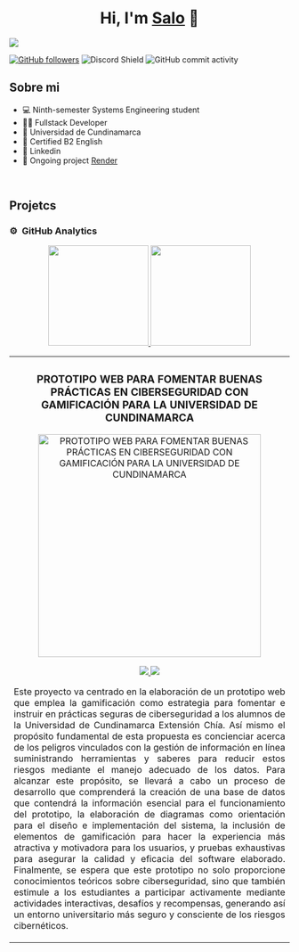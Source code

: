 <div align="center">
<h1 align="center">Hi, I'm <a href="https://www.linkedin.com/in/salom%C3%B3n-forero-079895216/">Salo</a> 👋</h1>
</div>
<img src="https://media.licdn.com/dms/image/D4E16AQHZ7frbEgrZkg/profile-displaybackgroundimage-shrink_350_1400/0/1715127273014?e=1722470400&v=beta&t=3kKvVOc08MSRnkKkdXtJX5ZoMbiRFFFICfOTlRucWtg">

[![GitHub followers](https://img.shields.io/github/followers/arisguimera?style=social)](https://github.com/salo-0mg)
![Discord Shield](https://discordapp.com/api/guilds/807719549075980308/widget.png?style=shield)
![GitHub commit activity](https://img.shields.io/github/commit-activity/w/salo-0mg/proyectoCiberseguridadGamificacion)

## Sobre mi

- 💻 Ninth-semester Systems Engineering student
- 🧑‍💻 Fullstack Developer
- 📖 Universidad de Cundinamarca
- 🗽 Certified B2 English
- 👦 Linkedin 
- 💼 Ongoing project [Render](https://proyectoapi-ciberseguridadgamificacion.onrender.com)

<br>

## Projetcs
<table>
<tr>
<td width="50%">
<h3 align="center">PROTOTIPO WEB PARA FOMENTAR BUENAS PRÁCTICAS EN CIBERSEGURIDAD CON GAMIFICACIÓN PARA LA UNIVERSIDAD DE CUNDINAMARCA</h3>
<div align="center">
<a href="https://github.com/salo-0mg/proyectoCiberseguridadGamificacion" target="_blank"><img src="https://imgur.com/9vgryQ0" width="400" alt="PROTOTIPO WEB PARA FOMENTAR BUENAS PRÁCTICAS EN CIBERSEGURIDAD CON GAMIFICACIÓN PARA LA UNIVERSIDAD DE CUNDINAMARCA"></a>
<p>
<a href="https://github.com/salo-0mg/proyectoCiberseguridadGamificacion" target="_blank">
<img src="https://img.shields.io/badge/CÓDIGO-ff9?style=for-the-badge&logo=github&logoColor=black">
</a>
<a href="https://proyectoapi-ciberseguridadgamificacion.onrender.com" target="_blank">
<img src="https://img.shields.io/badge/-Youtube-green?style=for-the-badge&color=fbfc40">
</a>
</p>
<p align="justify">Este proyecto va centrado en la elaboración de un prototipo web que emplea la gamificación como estrategia para fomentar e instruir en prácticas seguras de ciberseguridad a los alumnos de la Universidad de Cundinamarca Extensión Chía. Así mismo el propósito fundamental de esta propuesta es concienciar acerca de los peligros vinculados con la gestión de información en línea suministrando herramientas y saberes para reducir estos riesgos mediante el manejo adecuado de los datos.
Para alcanzar este propósito, se llevará a cabo un proceso de desarrollo que comprenderá la creación de una base de datos que contendrá la información esencial para el funcionamiento del prototipo, la elaboración de diagramas como orientación para el diseño e implementación del sistema, la inclusión de elementos de gamificación para hacer la experiencia más atractiva y motivadora para los usuarios, y pruebas exhaustivas para asegurar la calidad y eficacia del software elaborado.
Finalmente, se espera que este prototipo no solo proporcione conocimientos teóricos sobre ciberseguridad, sino que también estimule a los estudiantes a participar activamente mediante actividades interactivas, desafíos y recompensas, generando así un entorno universitario más seguro y consciente de los riesgos cibernéticos.</p>
</p>
</div>                                                                                     
</td>

### ⚙️ &nbsp;GitHub Analytics

<p align="center">
<a href="https://github.com/salo-0mg">
  <img height="180em" src="https://github-readme-stats-eight-theta.vercel.app/api?username=salo-0mg&show_icons=true&theme=algolia&include_all_commits=true&count_private=true"/>
  <img height="180em" src="https://github-readme-stats-eight-theta.vercel.app/api/top-langs/?username=salo-0mg&layout=compact&langs_count=8&theme=algolia"/>
</a>
</p>
